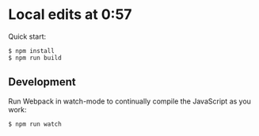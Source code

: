 # Local edits at 0:57

Quick start:

```
$ npm install
$ npm run build
````

## Development

Run Webpack in watch-mode to continually compile the JavaScript as you work:

```
$ npm run watch
```
